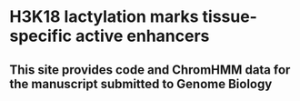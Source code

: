 # H3K18 lactylation marks tissue-specific active enhancers 

## This site provides code and ChromHMM data for the manuscript submitted to Genome Biology
